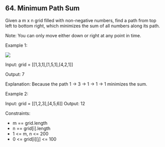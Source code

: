 ## 64. Minimum Path Sum

Given a m x n grid filled with non-negative numbers, find a path from top left to bottom right, which minimizes the sum of all numbers along its path.

Note: You can only move either down or right at any point in time.


Example 1:

 ![](https://assets.leetcode.com/uploads/2020/11/05/minpath.jpg)

Input: grid = [[1,3,1],[1,5,1],[4,2,1]]

Output: 7

Explanation: Because the path 1 → 3 → 1 → 1 → 1 minimizes the sum.

Example 2:

Input: grid = [[1,2,3],[4,5,6]]
Output: 12

Constraints:

- m == grid.length
- n == grid[i].length
- 1 <= m, n <= 200
- 0 <= grid[i][j] <= 100